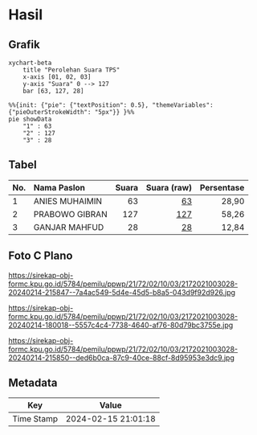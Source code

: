 # Hasil

## Grafik

```mermaid
xychart-beta
    title "Perolehan Suara TPS"
    x-axis [01, 02, 03]
    y-axis "Suara" 0 --> 127
    bar [63, 127, 28]
```

```mermaid
%%{init: {"pie": {"textPosition": 0.5}, "themeVariables": {"pieOuterStrokeWidth": "5px"}} }%%
pie showData
    "1" : 63
    "2" : 127
    "3" : 28
```

## Tabel

| No. | Nama Paslon    | Suara | Suara (raw) | Persentase |
|:--- |:-------------- | -----:| -----------:| ----------:|
| 1   | ANIES MUHAIMIN | 63    | [63][p-1]   | 28,90      |
| 2   | PRABOWO GIBRAN | 127   | [127][p-2]  | 58,26      |
| 3   | GANJAR MAHFUD  | 28    | [28][p-3]   | 12,84      |


[p-1]: https://github.com/gigit-pemilu/pemilu-2024-21-kepulauan-riau/blob/main/pilpres/hitung-suara/sub/21-kepulauan-riau/sub/72-kota-tanjung-pinang/sub/02-tanjung-pinang-timur/sub/1003-air-raja/sub/028-tps/sub/paslon-1.txt
[p-2]: https://github.com/gigit-pemilu/pemilu-2024-21-kepulauan-riau/blob/main/pilpres/hitung-suara/sub/21-kepulauan-riau/sub/72-kota-tanjung-pinang/sub/02-tanjung-pinang-timur/sub/1003-air-raja/sub/028-tps/sub/paslon-2.txt
[p-3]: https://github.com/gigit-pemilu/pemilu-2024-21-kepulauan-riau/blob/main/pilpres/hitung-suara/sub/21-kepulauan-riau/sub/72-kota-tanjung-pinang/sub/02-tanjung-pinang-timur/sub/1003-air-raja/sub/028-tps/sub/paslon-3.txt

## Foto C Plano

https://sirekap-obj-formc.kpu.go.id/5784/pemilu/ppwp/21/72/02/10/03/2172021003028-20240214-215847--7a4ac549-5d4e-45d5-b8a5-043d9f92d926.jpg

https://sirekap-obj-formc.kpu.go.id/5784/pemilu/ppwp/21/72/02/10/03/2172021003028-20240214-180018--5557c4c4-7738-4640-af76-80d79bc3755e.jpg

https://sirekap-obj-formc.kpu.go.id/5784/pemilu/ppwp/21/72/02/10/03/2172021003028-20240214-215850--ded6b0ca-87c9-40ce-88cf-8d95953e3dc9.jpg


## Metadata

| Key        | Value               |
| ---------- | ------------------- |
| Time Stamp | 2024-02-15 21:01:18 |



